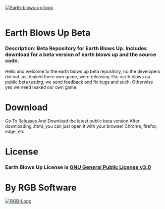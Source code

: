 <a href="https://ibb.co/yPxBymV"><img src="https://i.ibb.co/W5RpyNs/Earth-blows-up-logo.png" alt="Earth-blows-up-logo" border="0"></a><br /><a target='_blank' href='https://nb.imgbb.com/'></a><br />
# Earth Blows Up Beta
### Description: Beta Repository for Earth Blows Up. Includes download for a beta version of earth blows up and the source code.
Hello and welcome to the earth blows up beta repository, no the developers did not just leaked there own game, were releasing
The earth blows up public beta testing, we send feedback and fix bugs and such.
Otherwise yes we need leaked our own game.
# Download
Go To <a href="https://github.com/Miguelsgamingch/Earth-Blows-Up-Beta/releases">Releases</a>
And Download the latest public beta version
After downloading .html, you can just open it with your browser
Chrome, firefox, edge, etc.
# License
### Earth Blows Up License is <a href="https://github.com/Miguelsgamingch/Earth-Blows-Up-Beta/blob/main/LICENSE">GNU General Public License v3.0</a>
# By RGB Software
<a href="https://imgbb.com/"><img src="https://i.ibb.co/FDbtTYB/RGB-Logo.png" alt="RGB-Logo" border="0"></a><br /><a target='_blank' href='https://nb.imgbb.com/'></a><br />
